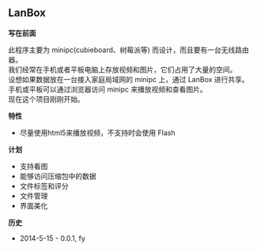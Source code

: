﻿

LanBox
---

**写在前面**  

此程序主要为 minipc(cubieboard、树莓派等) 而设计，而且要有一台无线路由器。  
我们经常在手机或者平板电脑上存放视频和图片，它们占用了大量的空间。  
设想如果数据放在一台接入家庭局域网的 minipc 上，通过 LanBox 进行共享。  
手机或平板可以通过浏览器访问 minipc 来播放视频和查看图片。  
现在这个项目刚刚开始。  


**特性**  

* 尽量使用html5来播放视频，不支持时会使用 Flash  


**计划**

* 支持看图  
* 能够访问压缩包中的数据  
* 文件标签和评分  
* 文件管理
* 界面美化  


**历史**

* 2014-5-15 - 0.0.1, fy
